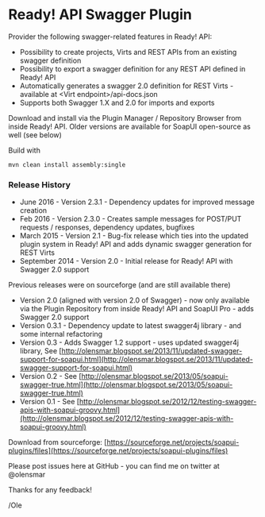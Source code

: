 # Ready! API Swagger Plugin

Provider the following swagger-related features in Ready! API:
* Possibility to create projects, Virts and REST APIs from an existing swagger definition
* Possibility to export a swagger definition for any REST API defined in Ready! API 
* Automatically generates a swagger 2.0 definition for REST Virts - available at &lt;Virt endpoint&gt;/api-docs.json
* Supports both Swagger 1.X and 2.0 for imports and exports

Download and install via the Plugin Manager / Repository Browser from inside Ready! API. Older versions are available for SoapUI open-source as well (see below)

Build with 

```
mvn clean install assembly:single
```

### Release History

* June 2016 - Version 2.3.1 - Dependency updates for improved message creation
* Feb 2016 - Version 2.3.0 - Creates sample messages for POST/PUT requests / responses, dependency updates, bugfixes 
* March 2015 - Version 2.1 - Bug-fix release which ties into the updated plugin system in Ready! API and adds dynamic swagger generation for REST Virts 
* September 2014 - Version 2.0 - Initial release for Ready! API with Swagger 2.0 support

Previous releases were on sourceforge (and are still available there) 

* Version 2.0 (aligned with version 2.0 of Swagger) - now only available via the Plugin Repository from inside Ready! API and SoapUI Pro - adds Swagger 2.0 support
* Version 0.3.1 - Dependency update to latest swagger4j library - and some internal refactoring
* Version 0.3 - Adds Swagger 1.2 support - uses updated swagger4j library, See [http://olensmar.blogspot.se/2013/11/updated-swagger-support-for-soapui.html](http://olensmar.blogspot.se/2013/11/updated-swagger-support-for-soapui.html)
* Version 0.2 - See [http://olensmar.blogspot.se/2013/05/soapui-swagger-true.html](http://olensmar.blogspot.se/2013/05/soapui-swagger-true.html)
* Version 0.1 - See [http://olensmar.blogspot.se/2012/12/testing-swagger-apis-with-soapui-groovy.html](http://olensmar.blogspot.se/2012/12/testing-swagger-apis-with-soapui-groovy.html)

Download from sourceforge: [https://sourceforge.net/projects/soapui-plugins/files](https://sourceforge.net/projects/soapui-plugins/files)

Please post issues here at GitHub - you can find me on twitter at @olensmar

Thanks for any feedback!

/Ole
